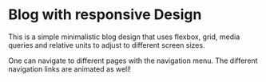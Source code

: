 # Blog with responsive Design

This is a simple minimalistic blog design that uses flexbox, grid, media queries and relative units to adjust to different screen sizes.

One can navigate to different pages with the navigation menu. The different navigation links are animated as well!